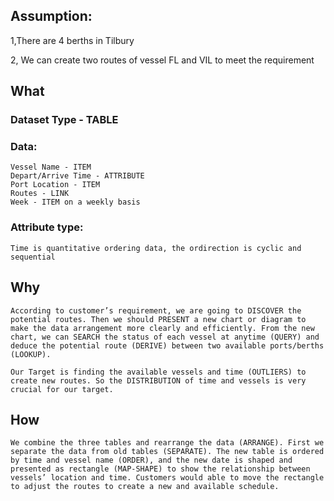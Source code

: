 ## Assumption:

1,There are 4 berths in Tilbury

2, We can create two routes of vessel FL and VIL to meet the requirement

## What

### Dataset Type - TABLE

### Data:
	
	Vessel Name - ITEM
	Depart/Arrive Time - ATTRIBUTE
	Port Location - ITEM
	Routes - LINK
	Week - ITEM on a weekly basis

### Attribute type:
	
	Time is quantitative ordering data, the ordirection is cyclic and sequential

## Why

	According to customer’s requirement, we are going to DISCOVER the potential routes. Then we should PRESENT a new chart or diagram to make the data arrangement more clearly and efficiently. From the new chart, we can SEARCH the status of each vessel at anytime (QUERY) and deduce the potential route (DERIVE) between two available ports/berths (LOOKUP).

	Our Target is finding the available vessels and time (OUTLIERS) to create new routes. So the DISTRIBUTION of time and vessels is very crucial for our target.

## How

	We combine the three tables and rearrange the data (ARRANGE). First we separate the data from old tables (SEPARATE). The new table is ordered by time and vessel name (ORDER), and the new date is shaped and presented as rectangle (MAP-SHAPE) to show the relationship between vessels’ location and time. Customers would able to move the rectangle to adjust the routes to create a new and available schedule.

